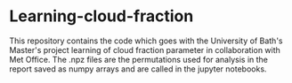 # Learning-cloud-fraction
This repository contains the code which goes with the University of Bath's Master's project learning of cloud fraction parameter in collaboration with Met Office.
The .npz files are the permutations used for analysis in the report saved as numpy arrays and are called in the jupyter notebooks.
